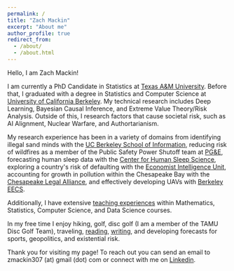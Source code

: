 ```yaml
---
permalink: /
title: "Zach Mackin"
excerpt: "About me"
author_profile: true
redirect_from: 
  - /about/
  - /about.html
---
```


Hello, I am Zach Mackin!

I am currently a PhD Candidate in Statistics at [Texas A&M University](https://artsci.tamu.edu/statistics/index.html). Before that, I graduated with a degree in Statistics and Computer Science at [University of California Berkeley](https://statistics.berkeley.edu). My technical research includes Deep Learning, Bayesian Causal Inference, and Extreme Value Theory/Risk Analysis. Outside of this, I research factors that cause societal risk, such as AI Alignment, Nuclear Warfare, and Authortarianism. 


My research experience has been in a variety of domains from identifying illegal sand minds with the [UC Berkeley School of Information](https://www.ischool.berkeley.edu/), reducing risk of wildfires as a member of the Public Safety Power Shutoff team at [PG&E](https://www.pge.com/), forecasting human sleep data with the [Center for Human Sleep Science](https://www.humansleepscience.com/), exploring a country's risk of defaulting with the [Economist Intelligence Unit](https://eiu.com),  accounting for growth in pollution within the Chesapeake Bay with the [Chesapeake Legal Alliance](https://chesapeakelegal.org), and effectively developing UAVs with [Berkeley EECS](https://eecs.berkeley.edu/).

Additionally, I have extensive [teaching experiences](zachmackin.github.io/teaching/) within Mathematics, Statistics, Computer Science, and Data Science courses.

In my free time I enjoy hiking, golf, disc golf (I am a member of the TAMU Disc Golf Team), traveling, [reading](https://www.goodreads.com/user/show/152234697-zach-mackin), [writing](https://medium.com/@zmackin307), and developing forecasts for sports, geopolitics, and existential risk. 

Thank you for visiting my page! To reach out you can send an email to zmackin307 (at) gmail (dot) com or connect with me on [Linkedin](https://www.linkedin.com/in/zachary-mackin-408ba51bb/).
